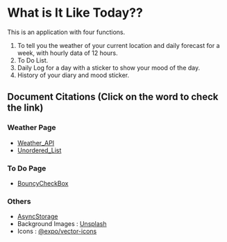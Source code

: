 # What is It Like Today??

This is an application with four functions.
1. To tell you the weather of your current location and daily forecast for a week, with hourly data of 12 hours. <br>
2. To Do List. <br>
3. Daily Log for a day with a sticker to show your mood of the day. <br>
4. History of your diary and mood sticker. <br>

## Document Citations (Click on the word to check the link)

### Weather Page
- [Weather_API](https://openweathermap.org/api/one-call-api) <br>
- [Unordered_List](https://www.npmjs.com/package/react-native-unordered-list) <br>

### To Do Page
- [BouncyCheckBox](https://www.npmjs.com/package/react-native-bouncy-checkbox)<br>

### Others
- [AsyncStorage](https://react-native-async-storage.github.io/async-storage/docs/usage/) <br>
- Background Images : [Unsplash](https://unsplash.com/) <br>
- Icons : [@expo/vector-icons](https://icons.expo.fyi/) <br>
